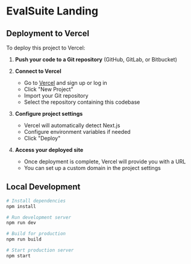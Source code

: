# EvalSuite Landing

## Deployment to Vercel

To deploy this project to Vercel:

1. **Push your code to a Git repository** (GitHub, GitLab, or Bitbucket)

2. **Connect to Vercel**
   - Go to [Vercel](https://vercel.com) and sign up or log in
   - Click "New Project"
   - Import your Git repository
   - Select the repository containing this codebase

3. **Configure project settings**
   - Vercel will automatically detect Next.js
   - Configure environment variables if needed
   - Click "Deploy"

4. **Access your deployed site**
   - Once deployment is complete, Vercel will provide you with a URL
   - You can set up a custom domain in the project settings

## Local Development

```bash
# Install dependencies
npm install

# Run development server
npm run dev

# Build for production
npm run build

# Start production server
npm start
```
